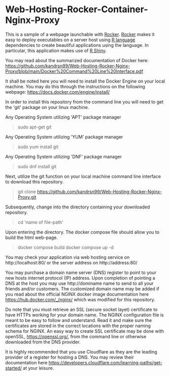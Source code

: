 # Web-Hosting-Rocker-Container-Nginx-Proxy
This is a sample of a webpage launchable with [Rocker](https://rocker-project.org/images/versioned/shiny.html). [Rocker](https://rocker-project.org/images/versioned/shiny.html) makes it easy to deploy executables on a server host using [R language](https://cran.rstudio.org/) dependencies to create beautiful applications using the language. In particular, this application makes use of [R Shiny](https://shiny.posit.co/r/getstarted/shiny-basics/lesson1/).

You may read about the summarized documentation of Docker here:
https://github.com/kandrsn99/Web-Hosting-Rocker-Nginx-Proxy/blob/main/Docker%20Command%20Line%20Interface.pdf

It shall be noted here you will need to install the Docker Engine on your local machine. You may do this through the instructions on the following webpage: https://docs.docker.com/engine/install/

In order to install this repository from the command line you will need to get the 'git' package on your linux machine.

Any Operating System utilizing 'APT' package manager
> sudo apt-get git

Any Operating System utilizing 'YUM' package manager
> sudo yum install git

Any Operating System utilizing 'DNF' package manager
> sudo dnf install git

Next, utilize the git function on your local machine command line interface to download this repository.
> git clone https://github.com/kandrsn99/Web-Hosting-Rocker-Nginx-Proxy.git

Subsequently, change into the directory containing your downloaded repository. 
> cd 'name of file-path'

Upon entering the directory. The docker compose file should allow you to build the html web-page.
> docker compose build
> docker compose up -d

You may check your application via web hosting service on http://localhost:80/ or the server address on http://address:80/

You may purchase a domain name server (DNS) register to point to your new hosts internet protocol (IP) address. Upon completion of pointing a DNS at the host you may use http://dominame name to send to all your friends and/or customers. The customized domain name may be added if you read about the official NGINX docker image documentation here https://hub.docker.com/_/nginx/ which was modified for this repository.

Do note that you must retrieve an SSL (secure socket layet) certificate to have HTTPs working for your domain name. The NGINX configuration file is meant to be easy to follow and understand. Read it and make sure the certificates are stored in the correct locations with the proper naming schema for NGINX. An easy way to create SSL certificate may be done with openSSL, https://openssl.org/, from the command line or otherwise downloaded from the DNS provider. 

It is highly recommended that you use Cloudflare as they are the leading provider of a register for hosting a DNS. You may review their documentation here https://developers.cloudflare.com/learning-paths/get-started/ at your leisure.
